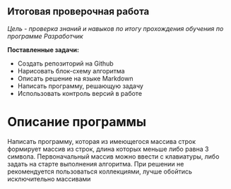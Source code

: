## Итоговая проверочная работа
*Цель - проверка знаний и навыков по итогу прохождения обучения по программе Разработчик*

**Поставленные задачи:**
* Создать репозиторий на Github
* Нарисовать блок-схему алгоритма
* Описать решение на языке Markdown
* Написать программу, решающую задачу
* Использовать контроль версий в работе

# Описание программы
Написать программу, которая из имеющегося массива строк формирует массив из строк, длина которых меньше либо равна 3 символа. Первоначальный массив можно ввести с клавиатуры, либо задать на старте выполнения алгоритма. При решении не рекомендуется пользоваться коллекциями, лучше обойтись исключительно массивами


